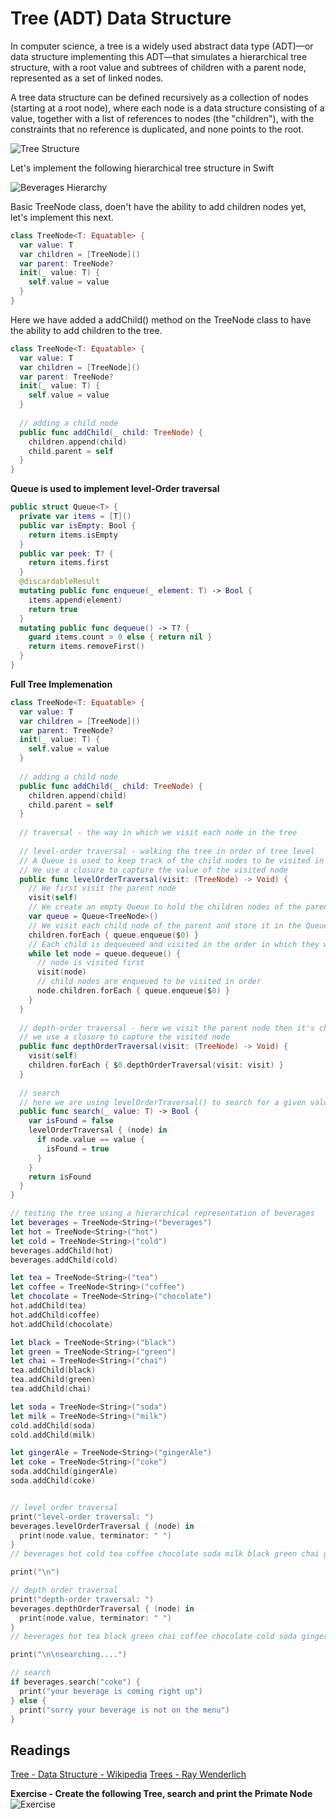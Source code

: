 # Tree (ADT) Data Structure 

In computer science, a tree is a widely used abstract data type (ADT)—or data structure implementing this ADT—that simulates a hierarchical tree structure, with a root value and subtrees of children with a parent node, represented as a set of linked nodes.

A tree data structure can be defined recursively as a collection of nodes (starting at a root node), where each node is a data structure consisting of a value, together with a list of references to nodes (the "children"), with the constraints that no reference is duplicated, and none points to the root.

![Tree Structure](https://koenig-media.raywenderlich.com/uploads/2016/06/Tree-2-650x300.png)  


Let's implement the following hierarchical tree structure in Swift 

![Beverages Hierarchy](https://github.com/joinpursuit/Pursuit-Core-iOS/blob/master/units/unit05/lesson-01-dsa-introduction-to-trees/Images/beverages-tree.png)

Basic TreeNode class, doen't have the ability to add children nodes yet, let's implement this next. 
```swift 
class TreeNode<T: Equatable> {
  var value: T
  var children = [TreeNode]()
  var parent: TreeNode?
  init(_ value: T) {
    self.value = value
  }
}
```

Here we have added a addChild() method on the TreeNode class to have the ability to add children to the tree. 
```swift 
class TreeNode<T: Equatable> {
  var value: T
  var children = [TreeNode]()
  var parent: TreeNode?
  init(_ value: T) {
    self.value = value
  }
  
  // adding a child node
  public func addChild(_ child: TreeNode) {
    children.append(child)
    child.parent = self
  }
}
```

**Queue is used to implement level-Order traversal** 
```swift
public struct Queue<T> {
  private var items = [T]()
  public var isEmpty: Bool {
    return items.isEmpty
  }
  public var peek: T? {
    return items.first
  }
  @discardableResult
  mutating public func enqueue(_ element: T) -> Bool {
    items.append(element)
    return true
  }
  mutating public func dequeue() -> T? {
    guard items.count > 0 else { return nil }
    return items.removeFirst()
  }
}
```

**Full Tree Implemenation**   
```swift 
class TreeNode<T: Equatable> {
  var value: T
  var children = [TreeNode]()
  var parent: TreeNode?
  init(_ value: T) {
    self.value = value
  }
  
  // adding a child node
  public func addChild(_ child: TreeNode) {
    children.append(child)
    child.parent = self
  }
  
  // traversal - the way in which we visit each node in the tree
  
  // level-order traversal - walking the tree in order of tree level
  // A Queue is used to keep track of the child nodes to be visited in order of level
  // We use a closure to capture the value of the visited node
  public func levelOrderTraversal(visit: (TreeNode) -> Void) {
    // We first visit the parent node
    visit(self)
    // We create an empty Queue to hold the children nodes of the parent
    var queue = Queue<TreeNode>()
    // We visit each child node of the parent and store it in the Queue
    children.forEach { queue.enqueue($0) }
    // Each child is dequeueed and visited in the order in which they were enqueued using a while loop
    while let node = queue.dequeue() {
      // node is visited first
      visit(node)
      // child nodes are enqueued to be visited in order
      node.children.forEach { queue.enqueue($0) }
    }
  }
  
  // depth-order traversal - here we visit the parent node then it's children, then the child's children recursively
  // we use a closure to capture the visited node
  public func depthOrderTraversal(visit: (TreeNode) -> Void) {
    visit(self)
    children.forEach { $0.depthOrderTraversal(visit: visit) }
  }
  
  // search
  // here we are using levelOrderTraversal() to search for a given value
  public func search(_ value: T) -> Bool {
    var isFound = false
    levelOrderTraversal { (node) in
      if node.value == value {
        isFound = true
      }
    }
    return isFound
  }
}

// testing the tree using a hierarchical representation of beverages
let beverages = TreeNode<String>("beverages")
let hot = TreeNode<String>("hot")
let cold = TreeNode<String>("cold")
beverages.addChild(hot)
beverages.addChild(cold)

let tea = TreeNode<String>("tea")
let coffee = TreeNode<String>("coffee")
let chocolate = TreeNode<String>("chocolate")
hot.addChild(tea)
hot.addChild(coffee)
hot.addChild(chocolate)

let black = TreeNode<String>("black")
let green = TreeNode<String>("green")
let chai = TreeNode<String>("chai")
tea.addChild(black)
tea.addChild(green)
tea.addChild(chai)

let soda = TreeNode<String>("soda")
let milk = TreeNode<String>("milk")
cold.addChild(soda)
cold.addChild(milk)

let gingerAle = TreeNode<String>("gingerAle")
let coke = TreeNode<String>("coke")
soda.addChild(gingerAle)
soda.addChild(coke)


// level order traversal
print("level-order traversal: ")
beverages.levelOrderTraversal { (node) in
  print(node.value, terminator: " ")
}
// beverages hot cold tea coffee chocolate soda milk black green chai gingerAle coke

print("\n")

// depth order traversal
print("depth-order traversal: ")
beverages.depthOrderTraversal { (node) in
  print(node.value, terminator: " ")
}
// beverages hot tea black green chai coffee chocolate cold soda gingerAle coke milk

print("\n\nsearching....")

// search
if beverages.search("coke") {
  print("your beverage is coming right up")
} else {
  print("sorry your beverage is not on the menu")
}

```

## Readings 
[Tree - Data Structure - Wikipedia](https://en.wikipedia.org/wiki/Tree_(data_structure))   
[Trees - Ray Wenderlich](https://github.com/raywenderlich/swift-algorithm-club/tree/master/Tree)    

**Exercise - Create the following Tree, search and print the Primate Node**  
![Exercise](https://encrypted-tbn0.gstatic.com/images?q=tbn%3AANd9GcRjQW-1pjHGITkZN8UU99M566cbJPtA1WxeU2KkH4AK0ofZPNPK)   
